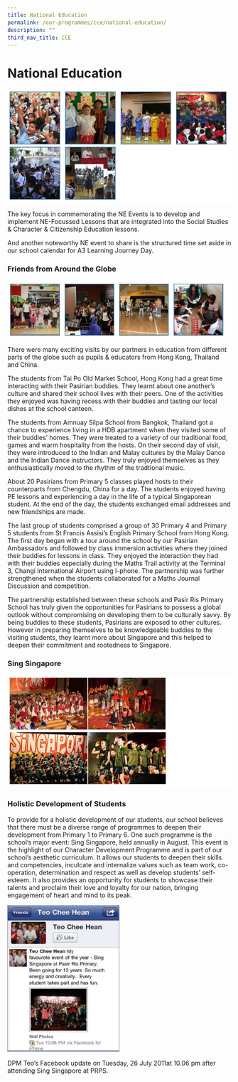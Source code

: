 ```yaml
---
title: National Education
permalink: /our-programmes/cce/national-education/
description: ""
third_nav_title: CCE
---
```

# **National Education**

![](/images/NE.jpg)

The key focus in commemorating the NE Events is to develop and implement NE-Focussed Lessons that are integrated into the Social Studies & Character & Citizenship Education lessons.

And another noteworthy NE event to share is the structured time set aside in our school calendar for A3 Learning Journey Day.

### Friends from Around the Globe

![](/images/NE-1.jpg)

There were many exciting visits by our partners in education from different parts of the globe such as pupils & educators from Hong Kong, Thailand and China.

The students from Tai Po Old Market School, Hong Kong had a great time interacting with their Pasirian buddies. They learnt about one another’s culture and shared their school lives with their peers. One of the activities they enjoyed was having recess with their buddies and tasting our local dishes at the school canteen.

The students from Amnuay Silpa School from Bangkok, Thailand got a chance to experience living in a HDB apartment when they visited some of their buddies’ homes. They were treated to a variety of our traditional food, games and warm hospitality from the hosts. On their second day of visit, they were introduced to the Indian and Malay cultures by the Malay Dance and the Indian Dance instructors. They truly enjoyed themselves as they enthusiastically moved to the rhythm of the tradtional music.

About 20 Pasirians from Primary 5 classes played hosts to their counterparts from Chengdu, China for a day. The students enjoyed having PE lessons and experiencing a day in the life of a typical Singaporean student. At the end of the day, the students exchanged email addresses and new friendships are made.

The last group of students comprised a group of 30 Primary 4 and Primary 5 students from St Francis Assisi’s English Primary School from Hong Kong. The first day began with a tour around the school by our Pasirian Ambassadors and followed by class immersion activities where they joined their buddies for lessons in class. They enjoyed the interaction they had with their buddies especially during the Maths Trail activity at the Terminal 3, Changi International Airport using I-phone. The partnership was further strengthened when the students collaborated for a Maths Journal Discussion and competition.

The partnership established between these schools and Pasir Ris Primary School has truly given the opportunities for Pasirians to possess a global outlook without compromising on developing them to be culturally savvy. By being buddies to these students, Pasirians are exposed to other cultures. However in preparing themselves to be knowledgeable buddies to the visiting students, they learnt more about Singapore and this helped to deepen their commitment and rootedness to Singapore.

### Sing Singapore

![](/images/NE-2.jpg)

### Holistic Development of Students

To provide for a holistic development of our students, our school believes that there must be a diverse range of programmes to deepen their development from Primary 1 to Primary 6. One such programme is the school’s major event: Sing Singapore, held annually in August. This event is the highlight of our Character Development Programme and is part of our school’s aesthetic curriculum. It allows our students to deepen their skills and competencies, inculcate and internalize values such as team work, co-operation, determination and respect as well as develop students’ self-esteem. It also provides an opportunity for students to showcase their talents and proclaim their love and loyalty for our nation, bringing engagement of heart and mind to its peak.

<img src="/images/tn.jpg" 
     style="width:50%">
		 
DPM Teo’s Facebook update on Tuesday, 26 July 2011at 10.06 pm after attending Sing Singapore at PRPS.